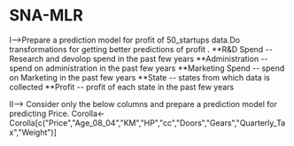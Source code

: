 # SNA-MLR
I-->Prepare a prediction model for profit of 50_startups data.Do transformations for getting better predictions of profit .
**R&D Spend -- Research and devolop spend in the past few years **Administration -- spend on administration in the past few years
**Marketing Spend -- spend on Marketing in the past few years **State -- states from which data is collected
**Profit  -- profit of each state in the past few years

II--> Consider only the below columns and prepare a prediction model for predicting Price.
       Corolla<-Corolla[c("Price","Age_08_04","KM","HP","cc","Doors","Gears","Quarterly_Tax","Weight")]
